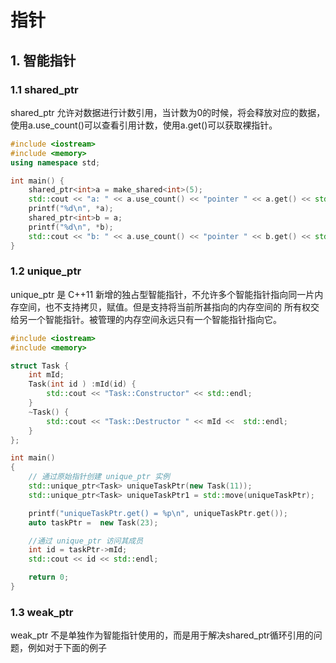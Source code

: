 # 指针

## 1. 智能指针

### 1.1 shared_ptr

shared_ptr 允许对数据进行计数引用，当计数为0的时候，将会释放对应的数据，使用a.use_count()可以查看引用计数，使用a.get()可以获取裸指针。

```cpp
#include <iostream>
#include <memory>
using namespace std;

int main() {
    shared_ptr<int>a = make_shared<int>(5);
    std::cout << "a: " << a.use_count() << "pointer " << a.get() << std::endl;
    printf("%d\n", *a);
    shared_ptr<int>b = a;
    printf("%d\n", *b);
    std::cout << "b: " << a.use_count() << "pointer " << b.get() << std::endl;
}
```


### 1.2 unique_ptr

unique_ptr 是 C++11 新增的独占型智能指针，不允许多个智能指针指向同一片内存空间，也不支持拷贝，赋值。但是支持将当前所甚指向的内存空间的
所有权交给另一个智能指针。被管理的内存空间永远只有一个智能指针指向它。

```cpp
#include <iostream>
#include <memory>

struct Task {
    int mId;
    Task(int id ) :mId(id) {
        std::cout << "Task::Constructor" << std::endl;
    }
    ~Task() {
        std::cout << "Task::Destructor " << mId <<  std::endl;
    }
};

int main()
{
    // 通过原始指针创建 unique_ptr 实例
    std::unique_ptr<Task> uniqueTaskPtr(new Task(11));
    std::unique_ptr<Task> uniqueTaskPtr1 = std::move(uniqueTaskPtr);

    printf("uniqueTaskPtr.get() = %p\n", uniqueTaskPtr.get());
    auto taskPtr =  new Task(23);

    //通过 unique_ptr 访问其成员
    int id = taskPtr->mId;
    std::cout << id << std::endl;

    return 0;
}

```

### 1.3 weak_ptr

weak_ptr 不是单独作为智能指针使用的，而是用于解决shared_ptr循环引用的问题，例如对于下面的例子

```cpp

```
